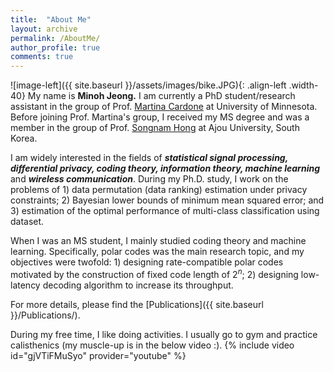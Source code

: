 ```yaml
---
title:  "About Me"
layout: archive
permalink: /AboutMe/
author_profile: true
comments: true
---
```




![image-left]({{ site.baseurl }}/assets/images/bike.JPG){: .align-left .width-40} My name is **Minoh Jeong.** I am currently a PhD student/research assistant in the group of Prof. [Martina Cardone](https://mcardone.umn.edu) at University of Minnesota. Before joining Prof. Martina's group, I received my MS degree and was a member in the group of Prof. [Songnam Hong](https://sites.google.com/view/snlab) at Ajou University, South Korea.


I am widely interested in the fields of ***statistical signal processing, differential privacy, coding theory, information theory, machine learning*** and ***wireless communication***. During my Ph.D. study, I work on the problems of 1) data permutation (data ranking) estimation under privacy constraints; 2) Bayesian lower bounds of minimum mean squared error; and 3) estimation of the optimal performance of multi-class classification using dataset.


When I was an MS student, I mainly studied coding theory and machine learning. Specifically, polar codes was the main research topic, and my objectives were twofold: 1) designing rate-compatible polar codes motivated by the construction of fixed code length of $2^n$; 2) designing low-latency decoding algorithm to increase its throughput.


For more details, please find the [Publications]({{ site.baseurl }}/Publications/).


During my free time, I like doing activities. I usually go to gym and practice calisthenics (my muscle-up is in the below video :).
{% include video id="gjVTiFMuSyo" provider="youtube" %}
